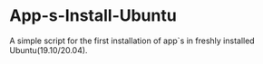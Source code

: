 # App-s-Install-Ubuntu
A simple script for the first installation of app`s in freshly installed Ubuntu(19.10/20.04).
